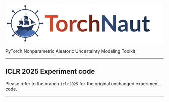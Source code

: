 ![TorchNaut](https://github.com/proto-n/torch-naut/raw/main/static/naut-text.png)

PyTorch Nonparametric Aleatoric Uncertainty Modeling Toolkit

--------------------------------------------------------------------------------

## ICLR 2025 Experiment code
Please refer to the branch `iclr2025` for the original unchanged experiment code.

--------------------------------------------------------------------------------
